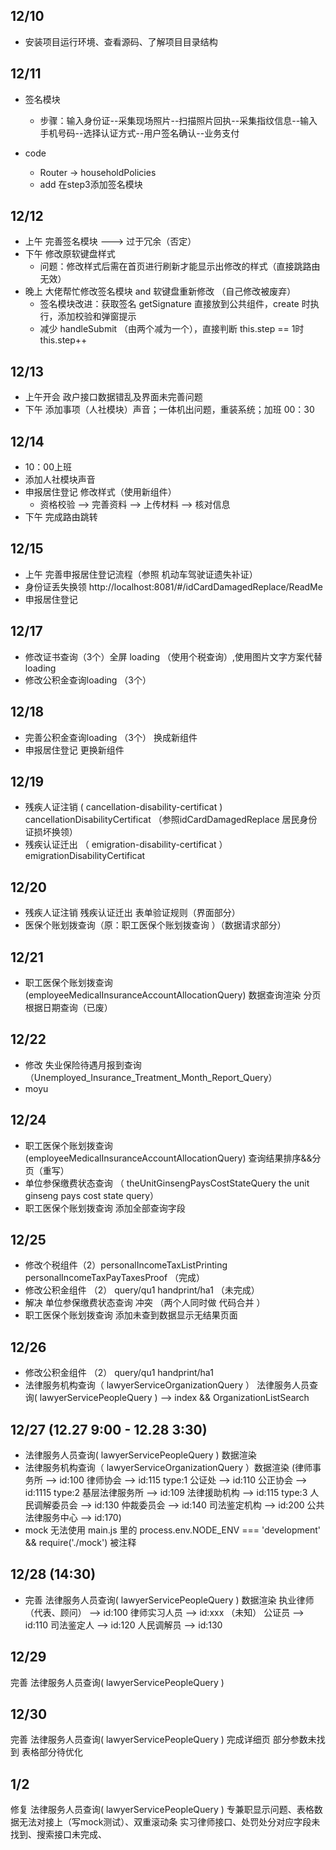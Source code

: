 ## 12/10
+ 安装项目运行环境、查看源码、了解项目目录结构
## 12/11
+ 签名模块
	+ 步骤：输入身份证--采集现场照片--扫描照片回执--采集指纹信息--输入手机号码--选择认证方式--用户签名确认--业务支付

+ code
	+ Router -> householdPolicies
	+ add 在step3添加签名模块 

## 12/12
+ 上午 完善签名模块 ---> 过于冗余（否定）
+ 下午 修改原软键盘样式 
	+ 问题：修改样式后需在首页进行刷新才能显示出修改的样式（直接跳路由无效）
+ 晚上 大佬帮忙修改签名模块 and 软键盘重新修改 （自己修改被废弃）
	+ 签名模块改进：获取签名 getSignature 直接放到公共组件，create 时执行，添加校验和弹窗提示
	+ 减少 handleSubmit （由两个减为一个），直接判断 this.step == 1时 this.step++ 

## 12/13
+ 上午开会 政户接口数据错乱及界面未完善问题
+ 下午 添加事项（人社模块）声音；一体机出问题，重装系统；加班 00：30

## 12/14
+ 10：00上班
+ 添加人社模块声音
+ 申报居住登记 修改样式（使用新组件）
	- 资格校验 --> 完善资料 --> 上传材料 --> 核对信息
+ 下午 完成路由跳转

## 12/15
+ 上午 完善申报居住登记流程（参照 机动车驾驶证遗失补证）
+ 身份证丢失换领 http://localhost:8081/#/idCardDamagedReplace/ReadMe
+ 申报居住登记 


## 12/17
+ 修改证书查询（3个）全屏 loading （使用个税查询）,使用图片文字方案代替 loading
+ 修改公积金查询loading （3个） 

## 12/18
+ 完善公积金查询loading （3个） 换成新组件
+ 申报居住登记 更换新组件

## 12/19
+ 残疾人证注销 ( cancellation-disability-certificat ) cancellationDisabilityCertificat  （参照idCardDamagedReplace 居民身份证损坏换领）
+ 残疾认证迁出 （ emigration-disability-certificat ）emigrationDisabilityCertificat 

## 12/20
+ 残疾人证注销 残疾认证迁出 表单验证规则（界面部分）
+ 医保个账划拨查询（原：职工医保个账划拨查询 ）（数据请求部分）

## 12/21
+ 职工医保个账划拨查询(employeeMedicalInsuranceAccountAllocationQuery) 数据查询渲染 分页 根据日期查询（已废）

## 12/22
+ 修改 失业保险待遇月报到查询 （Unemployed_Insurance_Treatment_Month_Report_Query）
+ moyu

## 12/24
+ 职工医保个账划拨查询(employeeMedicalInsuranceAccountAllocationQuery) 查询结果排序&&分页（重写）
+ 单位参保缴费状态查询 （ theUnitGinsengPaysCostStateQuery  the unit ginseng pays cost state query）
+ 职工医保个账划拨查询 添加全部查询字段

## 12/25
+ 修改个税组件（2）personalIncomeTaxListPrinting  personalIncomeTaxPayTaxesProof （完成）
+ 修改公积金组件 （2） query/qu1 handprint/ha1 （未完成）
+ 解决 单位参保缴费状态查询 冲突  （两个人同时做 代码合并 ）
+  职工医保个账划拨查询 添加未查到数据显示无结果页面

## 12/26
+ 修改公积金组件 （2） query/qu1 handprint/ha1
+ 法律服务机构查询（ lawyerServiceOrganizationQuery ） 法律服务人员查询( lawyerServicePeopleQuery ) --> index && OrganizationListSearch

## 12/27 (12.27 9:00 - 12.28 3:30)
+ 法律服务人员查询( lawyerServicePeopleQuery ) 数据渲染
+ 法律服务机构查询（ lawyerServiceOrganizationQuery ）数据渲染
	(律师事务所 --> id:100
	律师协会 --> id:115 type:1
	公证处 --> id:110
	公正协会 --> id:1115 type:2
	基层法律服务所 --> id:109
	法律援助机构 --> id:115 type:3
	人民调解委员会 --> id:130
	仲裁委员会 --> id:140
	司法鉴定机构 --> id:200
	公共法律服务中心 --> id:170)
+ mock 无法使用 main.js 里的 process.env.NODE_ENV === 'development' && require('./mock')  被注释

##  12/28 (14:30)
+ 完善 法律服务人员查询( lawyerServicePeopleQuery ) 数据渲染
	执业律师（代表、顾问） --> id:100
	律师实习人员 --> id:xxx  （未知）
	公证员 --> id:110
	司法鉴定人 --> id:120
	人民调解员 --> id:130

## 12/29 
完善 法律服务人员查询( lawyerServicePeopleQuery )

## 12/30
完善 法律服务人员查询( lawyerServicePeopleQuery ) 完成详细页 部分参数未找到 表格部分待优化  

## 1/2
修复 法律服务人员查询( lawyerServicePeopleQuery ) 专兼职显示问题、表格数据无法对接上（写mock测试）、双重滚动条
实习律师接口、处罚处分对应字段未找到、搜索接口未完成、

